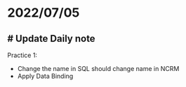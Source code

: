 # 2022/07/05

## # Update Daily note
Practice 1:
- Change the name in SQL should change name in NCRM
- Apply Data Binding